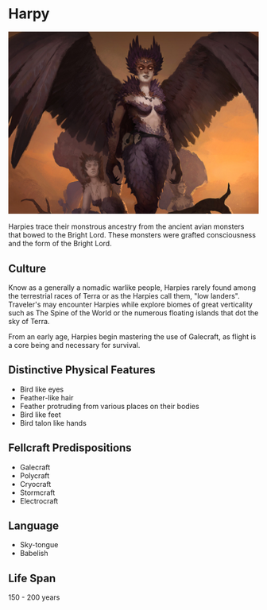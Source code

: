 # Harpy

![NotMyImage](./Harpy.jpg)

Harpies trace their monstrous ancestry from the ancient avian monsters that bowed to the Bright Lord. These monsters were grafted consciousness and the form of the Bright Lord.

## Culture

Know as a generally a nomadic warlike people, Harpies rarely found among the terrestrial races of Terra or as the Harpies call them, "low landers". Traveler's may encounter Harpies while explore biomes of great verticality such as The Spine of the World or the numerous floating islands that dot the sky of Terra.

From an early age, Harpies begin mastering the use of Galecraft, as flight is a core being and necessary for survival.

## Distinctive Physical Features

- Bird like eyes
- Feather-like hair
- Feather protruding from various places on their bodies
- Bird like feet
- Bird talon like hands

## Fellcraft Predispositions

- Galecraft
- Polycraft
- Cryocraft
- Stormcraft
- Electrocraft

## Language

- Sky-tongue
- Babelish

## Life Span

150 - 200 years

